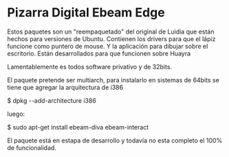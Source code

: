 # Pizarra Digital Ebeam Edge

Estos paquetes son un "reempaquetado" del original de Luidia que están hechos para versiones de Ubuntu.
Contienen los drivers para que el lápiz funcione como puntero de mouse. Y la aplicación para dibujar
sobre el escritorio. Están desarrollados para que funcionen sobre Huayra

Lamentablemente es todos software privativo y de 32bits.

El paquete pretende ser multiarch, para instalarlo en sistemas de 64bits se tiene que agregar la arquitectura de i386

$ dpkg --add-architecture i386

luego:

$ sudo apt-get install ebeam-diva ebeam-interact

El paquete está en estapa de desarrollo y todavía no esta completo el 100% de funcionalidad.



